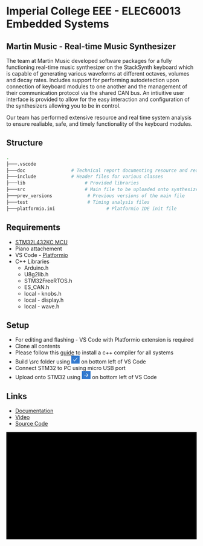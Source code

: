 # Imperial College EEE - ELEC60013 Embedded Systems

## Martin Music - Real-time Music Synthesizer

The team at Martin Music developed software packages for a fully functioning real-time music synthesizer on the StackSynth keyboard which is capable of generating various waveforms
at different octaves, volumes and decay rates. Includes support for performing autodetection upon connection of keyboard modules to one another and the management of their communication protocol via
the shared CAN bus. An intiuitive user interface is provided to allow for the easy interaction and configuration of the synthesizers allowing you to be in control. 

Our team has performed extensive resource and real time system analysis to ensure realiable, safe, and timely functionality of the keyboard modules. 

## Structure

```bash
.
├───.vscode             
├───doc                 # Technical report documenting resource and real-time system analysis
├───include             # Header files for various classes
├───lib                      # Provided libraries
├───src                      # Main file to be uploaded onto synthesizer
├───prev_versions             # Previous versions of the main file
├───test                      # Timing analysis files
├───platformio.ini                   # Platformio IDE init file
```
## Requirements

- [STM32L432KC MCU](https://www.st.com/en/evaluation-tools/nucleo-l432kc.html) 
- Piano attachement
- VS Code - [Platformio](https://platformio.org/)
- C++ Libraries
  - Arduino.h
  - U8g2lib.h
  - STM32FreeRTOS.h
  - ES_CAN.h
  - local - knobs.h
  - local - display.h
  - local - wave.h

## Setup
- For editing and flashing - VS Code with Platformio extension is required
- Clone all contents
- Please follow this [guide](https://hank.feild.org/courses/common/cpp-compiler.html) to install a c++ compiler for all systems
- Build \src folder using ![BuildIcon](/doc/resources/Build.PNG) on bottom left of VS Code
- Connect STM32 to PC using micro USB port
- Upload onto STM32 using ![UploadIcon](/doc/resources/Upload.PNG) on bottom left of VS Code

## Links
- [Documentation](https://github.com/mp619/MartinMusic/tree/master/doc)
- [Video](https://web.microsoftstream.com/video/5c28ea65-837a-4dd1-8151-f86ed1e84635)
- [Source Code](https://github.com/mp619/MartinMusic/tree/master/src)

![Intro](/doc/resources/ViedoStart.gif)
